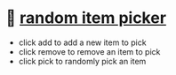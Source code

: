 # 🌯 [random item picker](https://dbedggood.github.io/random-item-picker/)

- click add to add a new item to pick
- click remove to remove an item to pick
- click pick to randomly pick an item
